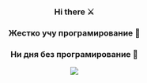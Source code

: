 
<div align="center">

### Hi there ⚔

### Жестко учу програмирование 👺

### Ни дня без програмирование 🎯
</div>

<div align="center">

![](https://komarev.com/ghpvc/?username=your-github-FrozenQxc&color=green)

</div>

